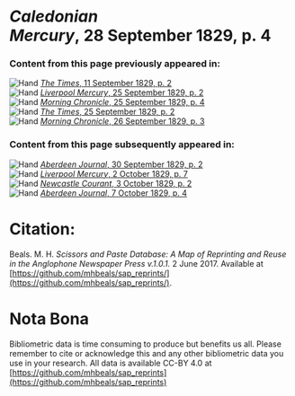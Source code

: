 # *Caledonian Mercury*, 28 September 1829, p. 4  
  
### Content from this page previously appeared in:  
![Hand](http://scissorsandpaste.net/wp-content/uploads/2017/06/smallhandpointer.png) [*The Times*, 11 September 1829, p. 2](https://mhbeals.github.io/sap_html/The-Times/The-Times-11-September-1829-p-2)  
![Hand](http://scissorsandpaste.net/wp-content/uploads/2017/06/smallhandpointer.png) [*Liverpool Mercury*, 25 September 1829, p. 2](https://mhbeals.github.io/sap_html/Liverpool-Mercury/Liverpool-Mercury-25-September-1829-p-2)  
![Hand](http://scissorsandpaste.net/wp-content/uploads/2017/06/smallhandpointer.png) [*Morning Chronicle*, 25 September 1829, p. 4](https://mhbeals.github.io/sap_html/Morning-Chronicle/Morning-Chronicle-25-September-1829-p-4)  
![Hand](http://scissorsandpaste.net/wp-content/uploads/2017/06/smallhandpointer.png) [*The Times*, 25 September 1829, p. 2](https://mhbeals.github.io/sap_html/The-Times/The-Times-25-September-1829-p-2)  
![Hand](http://scissorsandpaste.net/wp-content/uploads/2017/06/smallhandpointer.png) [*Morning Chronicle*, 26 September 1829, p. 3](https://mhbeals.github.io/sap_html/Morning-Chronicle/Morning-Chronicle-26-September-1829-p-3)  
  
### Content from this page subsequently appeared in:  
![Hand](http://scissorsandpaste.net/wp-content/uploads/2017/06/smallhandpointer.png) [*Aberdeen Journal*, 30 September 1829, p. 2](https://mhbeals.github.io/sap_html/Aberdeen-Journal/Aberdeen-Journal-30-September-1829-p-2)  
![Hand](http://scissorsandpaste.net/wp-content/uploads/2017/06/smallhandpointer.png) [*Liverpool Mercury*, 2 October 1829, p. 7](https://mhbeals.github.io/sap_html/Liverpool-Mercury/Liverpool-Mercury-2-October-1829-p-7)  
![Hand](http://scissorsandpaste.net/wp-content/uploads/2017/06/smallhandpointer.png) [*Newcastle Courant*, 3 October 1829, p. 2](https://mhbeals.github.io/sap_html/Newcastle-Courant/Newcastle-Courant-3-October-1829-p-2)  
![Hand](http://scissorsandpaste.net/wp-content/uploads/2017/06/smallhandpointer.png) [*Aberdeen Journal*, 7 October 1829, p. 4](https://mhbeals.github.io/sap_html/Aberdeen-Journal/Aberdeen-Journal-7-October-1829-p-4)  


# Citation: 

Beals. M. H. *Scissors and Paste Database: A Map of Reprinting and Reuse in the Anglophone Newspaper Press v.1.0.1.* 2 June 2017. Available at [https://github.com/mhbeals/sap_reprints/](https://github.com/mhbeals/sap_reprints/). 

# Nota Bona

Bibliometric data is time consuming to produce but benefits us all. Please remember to cite or acknowledge this and any other bibliometric data you use in your research. All data is available CC-BY 4.0 at [https://github.com/mhbeals/sap_reprints](https://github.com/mhbeals/sap_reprints)